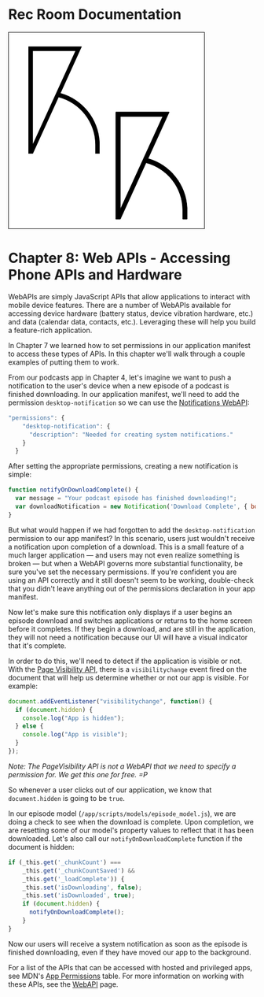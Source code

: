 # Rec Room Documentation

![Rec Room logo](images/recroom-logo.jpg?raw=true)


# Chapter 8: Web APIs - Accessing Phone APIs and Hardware

WebAPIs are simply JavaScript APIs that allow applications to interact with mobile device features. There are a number of WebAPIs available for accessing device hardware (battery status, device vibration hardware, etc.) and data (calendar data, contacts, etc.). Leveraging these will help you build a feature-rich application.

In Chapter 7 we learned how to set permissions in our application manifest to access these types of APIs. In this chapter we'll walk through a couple examples of putting them to work.

From our podcasts app in Chapter 4, let's imagine we want to push a notification to the user's device when a new episode of a podcast is finished downloading. In our application manifest, we'll need to add the permission `desktop-notification` so we can use the [Notifications WebAPI](https://developer.mozilla.org/en-US/docs/Web/API/Notification/Using_Web_Notifications):

```javascript
"permissions": {
    "desktop-notification": {
      "description": "Needed for creating system notifications."
    }
  }
````

After setting the appropriate permissions, creating a new notification is simple:

```javascript
function notifyOnDownloadComplete() {
  var message = "Your podcast episode has finished downloading!";
  var downloadNotification = new Notification('Download Complete', { body: message });
}
````

But what would happen if we had forgotten to add the `desktop-notification` permission to our app manifest? In this scenario, users just wouldn't receive a notification upon completion of a download. This is a small feature of a much larger application &mdash; and users may not even realize something is broken &mdash; but when a WebAPI governs more substantial functionality, be sure you've set the necessary permissions. If you're confident you are using an API correctly and it still doesn't seem to be working, double-check that you didn't leave anything out of the permissions declaration in your app manifest.

Now let's make sure this notification only displays if a user begins an episode download and switches applications or returns to the home screen before it completes. If they begin a download, and are still in the application, they will not need a notification because our UI will have a visual indicator that it's complete.

In order to do this, we'll need to detect if the application is visible or not. With the [Page Visibility API](https://developer.mozilla.org/en-US/docs/Web/Guide/User_experience/Using_the_Page_Visibility_API), there is a `visibilitychange` event fired on the document that will help us determine whether or not our app is visible. For example:

```javascript
document.addEventListener("visibilitychange", function() {
  if (document.hidden) {
    console.log("App is hidden");
  } else {
    console.log("App is visible");
  } 
});
````

*Note: The PageVisibility API is not a WebAPI that we need to specify a permission for. We get this one for free. =P*

So whenever a user clicks out of our application, we know that `document.hidden` is going to be `true`.

In our episode model (`/app/scripts/models/episode_model.js`), we are doing a check to see when the download is complete. Upon completion, we are resetting some of our model's property values to reflect that it has been downloaded. Let's also call our `notifyOnDownloadComplete` function if the document is hidden:

```javascript
if (_this.get('_chunkCount') ===
    _this.get('_chunkCountSaved') &&
    _this.get('_loadComplete')) {
    _this.set('isDownloading', false);
    _this.set('isDownloaded', true);
    if (document.hidden) {
      notifyOnDownloadComplete();
    }
}
````

Now our users will receive a system notification as soon as the episode is finished downloading, even if they have moved our app to the background.


For a list of the APIs that can be accessed with hosted and privileged apps, see MDN's [App Permissions](https://developer.mozilla.org/en-US/Apps/Build/App_permissions) table.  For more information on working with these APIs, see the [WebAPI](https://developer.mozilla.org/en-US/docs/WebAPI) page.

